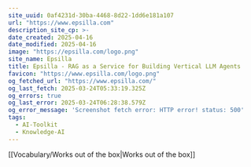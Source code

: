 ```yaml
---
site_uuid: 0af4231d-30ba-4468-8d22-1dd6e181a107
url: "https://www.epsilla.com"
description_site_cp: >-
date_created: 2025-04-16
date_modified: 2025-04-16
image: "https://epsilla.com/logo.png"
site_name: Epsilla
title: Epsilla - RAG as a Service for Building Vertical LLM Agents
favicon: "https://www.epsilla.com/logo.png"
og_fetched_url: "https://www.epsilla.com/"
og_last_fetch: 2025-03-24T05:33:19.325Z
og_errors: true
og_last_error: 2025-03-24T06:28:38.579Z
og_error_message: 'Screenshot fetch error: HTTP error! status: 500'
tags:
  - AI-Toolkit
  - Knowledge-AI
---
```


[[Vocabulary/Works out of the box|Works out of the box]]
